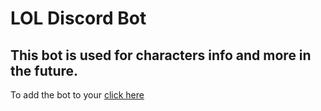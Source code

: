 # LOL Discord Bot

## This bot is used for characters info and more in the future.

To add the bot to your [click here](https://discord.com/api/oauth2/authorize?client_id=861554332646637588&permissions=67584&scope=bot)

